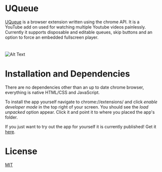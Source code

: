 # UQueue

[UQueue](https://chrome.google.com/webstore/detail/uqueue/niggciniccgebghcjopdnhpbmpdjebmn) is a browser extension written using the chrome API. It is a YouTube add on used for watching multiple Youtube videos painlessly. Currently it supports disposable and editable queues, skip buttons and an option to force an embedded fullscreen player. 
#
![Alt Text](https://lh3.googleusercontent.com/LZwiDO7Ggc89bvId4stbvNsbKMB1Hgx1ghgoXJaqGU4QdPCPgaTFB1dQF6rnBMr4_TiO6b3nGg=w640-h400-e365)
#

# Installation and Dependencies

There are no dependencies other than an up to date chrome browser, everything is native HTML/CSS and JavaScript.

To install the app yourself navigate to chrome://extensions/ and click *enable developer mode* in the top right of your screen. You should see the *load unpacked* option appear. Click it and point it to where you placed the app's folder. 

If you just want to try out the app for yourself it is currently published! Get it [here](https://chrome.google.com/webstore/detail/uqueue/niggciniccgebghcjopdnhpbmpdjebmn).

# License 
[MIT](https://choosealicense.com/licenses/mit/)
